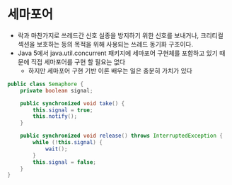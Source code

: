 # 세마포어

- 락과 마찬가지로 쓰레드간 신호 실종을 방지하기 위한 신호를 보내거나, 크리티컬 섹션을 보호하는 등의 목적을 위해 사용되는 쓰레드 동기화 구조이다.
- Java 5에서 java.util.concurrent 패키지에 세마포어 구현체를 포함하고 있기 때문에 직접 세마포어를 구현 할 필요는 없다
  - 하지만 세마포어 구현 기반 이론 배우는 일은 충분히 가치가 있다

```java
public class Semaphore {
    private boolean signal;

    public synchronized void take() {
        this.signal = true;
        this.notify();
    }

    public synchronized void release() throws InterruptedException {
        while (!this.signal) {
            wait();
        }
        this.signal = false;
    }
}
```



